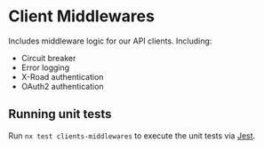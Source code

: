 # Client Middlewares

Includes middleware logic for our API clients. Including:

* Circuit breaker
* Error logging
* X-Road authentication
* OAuth2 authentication

## Running unit tests

Run `nx test clients-middlewares` to execute the unit tests via [Jest](https://jestjs.io).
